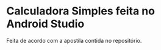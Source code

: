 # Calculadora Simples feita no Android Studio
Feita de acordo com a apostila contida no repositório. 
